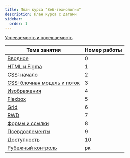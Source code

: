 ```yaml
---
title: План курса "Веб-технологии"
description: План курса с датами
sidebar:
  order: 1
---
```


[Успеваемость и посещаемость](https://drive.google.com/drive/folders/1SW49nK9hJa5PCEmks49AFEFjQ1ULLgld?usp=sharing)

| Тема занятия                                              | Номер работы |
| --------------------------------------------------------- | ------------ |
| [Вводное](/2024/веб-технологии/intro/)                    | 0            |
| [HTML и Figma](/2024/веб-технологии/lab1/)                | 1            |
| [CSS: начало](/2024/веб-технологии/lab2/)                 | 2            |
| [CSS: блочная модель и поток](/2024/веб-технологии/lab3/) | 3            |
| [Изображения](/2024/веб-технологии/lab4/)                 | 4            |
| [Flexbox](/2024/веб-технологии/lab5/)                     | 5            |
| [Grid](/2024/веб-технологии/lab6/)                        | 6            |
| [RWD](/2024/веб-технологии/lab7/)                         | 7            |
| [Формы и ссылки](/2024/веб-технологии/lab8/)              | 8            |
| [Псевдоэлементы](/2024/веб-технологии/lab9/)              | 9            |
| [Доступность](/2024/веб-технологии/lab10/)                | 10           |
| [Рубежный контроль](/2024/веб-технологии/rk-rwd/)         | рк           |
